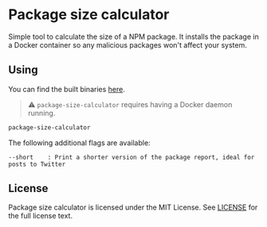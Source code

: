 # Package size calculator

Simple tool to calculate the size of a NPM package. It installs the package in a Docker container so any malicious packages won't affect your system.

## Using

You can find the built binaries [here](https://github.com/TheDevMinerTV/package-size-calculator/releases).

> :warning: `package-size-calculator` requires having a Docker daemon running.

```bash
package-size-calculator
```

The following additional flags are available:
```
--short    : Print a shorter version of the package report, ideal for posts to Twitter
```

## License

Package size calculator is licensed under the MIT License. See [LICENSE](LICENSE) for the full license text.
